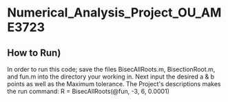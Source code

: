 # Numerical_Analysis_Project_OU_AME3723

## How to Run)
   In order to run this code; save the files BisecAllRoots.m, BisectionRoot.m, and fun.m into the directory your working in. Next input the desired a & b points as well as the Maximum tolerance. The Project's descriptions makes the run command:
       R = BisecAllRoots(@fun, -3, 6, 0.0001)
